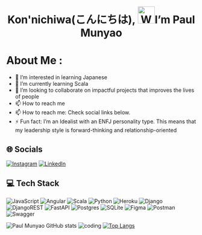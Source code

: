 <h1 align="center"> Kon'nichiwa(こんにちは), <img src="https://raw.githubusercontent.com/nixin72/nixin72/master/wave.gif" 
         alt="Waving hand animated gif"
         height="45"
         width="45" />I’m Paul Munyao </h1> 
         
# About Me :
- 👀 I’m interested in learning Japanese
- 🌱 I’m currently learning Scala
- 💞️ I’m looking to collaborate on impactful projects that improves the lives of people
- 📫 How to reach me 
- 📫 How to reach me: Check social links below.
- ⚡ Fun fact: I’m an Idealist with an ENFJ personality type. This means that my leadership style is forward-thinking and relationship-oriented

## 🌐 Socials
[![Instagram](https://img.shields.io/badge/Instagram-E4405F?style=for-the-badge&logo=instagram&logoColor=white)](https://www.instagram.com/photographybymunyao/) [![LinkedIn](https://img.shields.io/badge/LinkedIn-0077B5?style=for-the-badge&logo=linkedin&logoColor=white)](https://www.linkedin.com/in/paul-munyao-869a8a165/)

## 💻 Tech Stack
![JavaScript](https://img.shields.io/badge/javascript-%23323330.svg?style=for-the-badge&logo=javascript&logoColor=%23F7DF1E) ![Angular](https://img.shields.io/badge/angular-%23DD0031.svg?style=for-the-badge&logo=angular&logoColor=white) ![Scala](https://img.shields.io/badge/scala-%23DC322F.svg?style=for-the-badge&logo=scala&logoColor=white) ![Python](https://img.shields.io/badge/python-3670A0?style=for-the-badge&logo=python&logoColor=ffdd54) ![Heroku](https://img.shields.io/badge/heroku-%23430098.svg?style=for-the-badge&logo=heroku&logoColor=white) ![Django](https://img.shields.io/badge/django-%23092E20.svg?style=for-the-badge&logo=django&logoColor=white) ![DjangoREST](https://img.shields.io/badge/DJANGO-REST-ff1709?style=for-the-badge&logo=django&logoColor=white&color=ff1709&labelColor=gray) ![FastAPI](https://img.shields.io/badge/FastAPI-005571?style=for-the-badge&logo=fastapi) ![Postgres](https://img.shields.io/badge/postgres-%23316192.svg?style=for-the-badge&logo=postgresql&logoColor=white) ![SQLite](https://img.shields.io/badge/sqlite-%2307405e.svg?style=for-the-badge&logo=sqlite&logoColor=white) ![Figma](https://img.shields.io/badge/figma-%23F24E1E.svg?style=for-the-badge&logo=figma&logoColor=white)  ![Postman](https://img.shields.io/badge/Postman-FF6C37?style=for-the-badge&logo=postman&logoColor=white) ![Swagger](https://img.shields.io/badge/-Swagger-%23Clojure?style=for-the-badge&logo=swagger&logoColor=white)

![Paul Munyao GitHub stats](https://github-readme-stats.vercel.app/api?username=paulmunyao&show_icons=true&theme=tokyonight)
![coding](https://user-images.githubusercontent.com/71633148/200880843-ad960161-2456-4941-84f9-a1ed8208a2bf.gif)
[![Top Langs](https://github-readme-stats.vercel.app/api/top-langs/?username=paulmunyao&langs_count=10)](https://github.com/paulmunyao/github-readme-stats)
